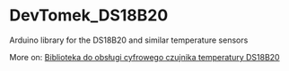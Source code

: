 # DevTomek_DS18B20
Arduino library for the DS18B20 and similar temperature sensors

More on: [Biblioteka do obsługi cyfrowego czujnika temperatury DS18B20][moreOn]

[moreOn]: <https://devtomek.pl/post/5bb8c642e38b6dc9f8a14708/biblioteka-do-obslugi-cyfrowego-czujnika-temperatury-ds18b20>


